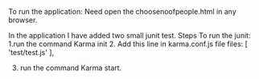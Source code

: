 To run the application:
Need open the choosenoofpeople.html in any browser.


In the application I have added two small junit test.
Steps To run the junit:
1.run the command Karma init
2. Add this line in karma.conf.js file
files: [
      'test/test.js'
    ],

3. run the command Karma start.



